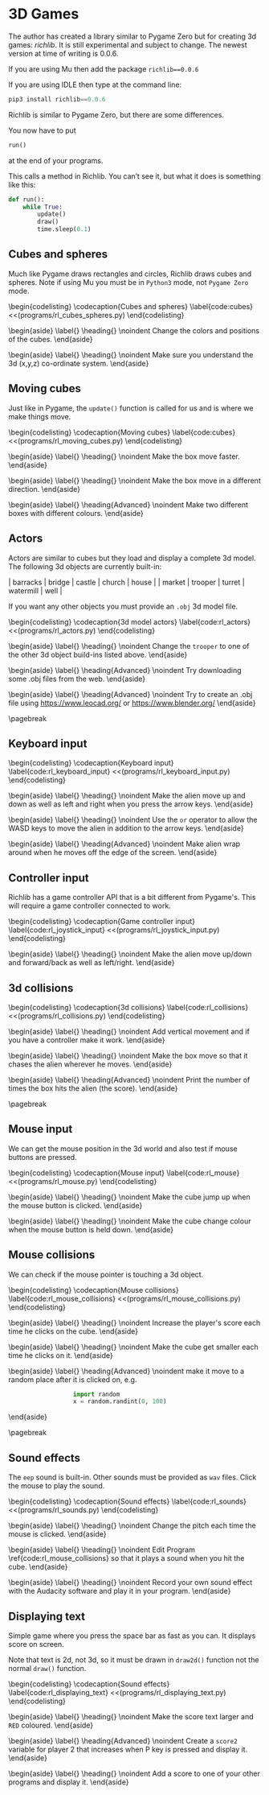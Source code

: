 # 3D Games

The author has created a library similar to Pygame Zero but for creating 3d games: *richlib*. It is still experimental and subject to change.  The newest
version at time of writing is 0.0.6.

If you are using Mu then add the package ```richlib==0.0.6```

If you are using IDLE then type at the command line:

```python
pip3 install richlib==0.0.6
```

Richlib is similar to Pygame Zero, but there are some differences.

You now have to put

```python
run()
```

at the end of your programs.

This calls a method in Richlib. You can’t see it, but what it does is something like this:

```python
def run():
    while True:
        update()
        draw()
        time.sleep(0.1)
```

## Cubes and spheres

Much like Pygame draws rectangles and circles, Richlib draws cubes and spheres.  Note if using Mu you must be in `Python3` mode, not `Pygame Zero` mode.

\begin{codelisting}
\codecaption{Cubes and spheres}
\label{code:cubes}
<<(programs/rl_cubes_spheres.py)
\end{codelisting}

\begin{aside}
\label{}
\heading{}
\noindent Change the colors and positions of the cubes.
\end{aside}

\begin{aside}
\label{}
\heading{}
\noindent Make sure you understand the 3d (x,y,z) co-ordinate system.
\end{aside}


## Moving cubes

Just like in Pygame, the `update()` function is called for us and is where we make things move.

\begin{codelisting}
\codecaption{Moving cubes}
\label{code:cubes}
<<(programs/rl_moving_cubes.py)
\end{codelisting}

\begin{aside}
\label{}
\heading{}
\noindent Make the box move faster.
\end{aside}

\begin{aside}
\label{}
\heading{}
\noindent Make the box move in a different direction.
\end{aside}

\begin{aside}
\label{}
\heading{Advanced}
\noindent Make two different boxes with different colours.
\end{aside}


## Actors

Actors are similar to cubes but they load and display a complete 3d model.
The following 3d objects are currently built-in:

| barracks | bridge | castle | church | house |
| market | trooper | turret | watermill | well |

If you want any other objects you must provide an `.obj` 3d model file.

\begin{codelisting}
\codecaption{3d model actors}
\label{code:rl_actors}
<<(programs/rl_actors.py)
\end{codelisting}

\begin{aside}
\label{}
\heading{}
\noindent Change the `trooper` to one of the other 3d object build-ins listed above.
\end{aside}

\begin{aside}
\label{}
\heading{Advanced}
\noindent Try downloading some .obj files from the web.
\end{aside}

\begin{aside}
\label{}
\heading{Advanced}
\noindent Try to create an .obj file using https://www.leocad.org/ or https://www.blender.org/
\end{aside}

\pagebreak

## Keyboard input

\begin{codelisting}
\codecaption{Keyboard input}
\label{code:rl_keyboard_input}
<<(programs/rl_keyboard_input.py)
\end{codelisting}

\begin{aside}
\label{}
\heading{}
\noindent Make the alien move up and down as well as left and right when you press the arrow keys.
\end{aside}

\begin{aside}
\label{}
\heading{}
\noindent Use the `or` operator to allow the WASD keys to move the alien in addition to the arrow keys.
\end{aside}

\begin{aside}
\label{}
\heading{Advanced}
\noindent Make alien wrap around when he moves off the edge of the screen.
\end{aside}

## Controller input

Richlib has a game controller API that is a bit different from Pygame's.  This will require a game controller connected to work.

\begin{codelisting}
\codecaption{Game controller input}
\label{code:rl_joystick_input}
<<(programs/rl_joystick_input.py)
\end{codelisting}

\begin{aside}
\label{}
\heading{}
\noindent Make the alien move up/down and forward/back as well as left/right.
\end{aside}

## 3d collisions

\begin{codelisting}
\codecaption{3d collisions}
\label{code:rl_collisions}
<<(programs/rl_collisions.py)
\end{codelisting}

\begin{aside}
\label{}
\heading{}
\noindent Add vertical movement and if you have a controller make it work.
\end{aside}

\begin{aside}
\label{}
\heading{}
\noindent Make the box move so that it chases the alien wherever he moves.
\end{aside}

\begin{aside}
\label{}
\heading{Advanced}
\noindent Print the number of times the box hits the alien (the score).
\end{aside}

\pagebreak

## Mouse input

We can get the mouse position in the 3d world and also test if mouse buttons are pressed.

\begin{codelisting}
\codecaption{Mouse input}
\label{code:rl_mouse}
<<(programs/rl_mouse.py)
\end{codelisting}

\begin{aside}
\label{}
\heading{}
\noindent Make the cube jump up when the mouse button is clicked.
\end{aside}

\begin{aside}
\label{}
\heading{}
\noindent Make the cube change colour when the mouse button is held down.
\end{aside}


## Mouse collisions

We can check if the mouse pointer is touching a 3d object.

\begin{codelisting}
\codecaption{Mouse collisions}
\label{code:rl_mouse_collisions}
<<(programs/rl_mouse_collisions.py)
\end{codelisting}

\begin{aside}
\label{}
\heading{}
\noindent Increase the player's score each time he clicks on the cube.
\end{aside}

\begin{aside}
\label{}
\heading{}
\noindent Make the cube get smaller each time he clicks on it.
\end{aside}

\begin{aside}
\label{}
\heading{Advanced}
\noindent make it move to a random place after it is clicked on, e.g.
```python
                  import random
                  x = random.randint(0, 100)
```
\end{aside}

\pagebreak

## Sound effects

The `eep` sound is built-in.  Other sounds must be provided as `wav` files.  Click the mouse to play the sound.

\begin{codelisting}
\codecaption{Sound effects}
\label{code:rl_sounds}
<<(programs/rl_sounds.py)
\end{codelisting}

\begin{aside}
\label{}
\heading{}
\noindent Change the pitch each time the mouse is clicked.
\end{aside}

\begin{aside}
\label{}
\heading{}
\noindent Edit Program \ref{code:rl_mouse_collisions} so that it plays a sound when you hit the cube.
\end{aside}

\begin{aside}
\label{}
\heading{}
\noindent Record your own sound effect with the Audacity software and play it in your program.
\end{aside}

## Displaying text

Simple game where you press the space bar as fast as you can.  It displays score on screen.

Note that text is 2d, not 3d, so it must be drawn in `draw2d()` function not the normal `draw()` function.

\begin{codelisting}
\codecaption{Sound effects}
\label{code:rl_displaying_text}
<<(programs/rl_displaying_text.py)
\end{codelisting}

\begin{aside}
\label{}
\heading{}
\noindent Make the score text larger and `RED` coloured.
\end{aside}

\begin{aside}
\label{}
\heading{Advanced}
\noindent Create a `score2` variable for player 2 that increases when P key is pressed and display it.
\end{aside}

\begin{aside}
\label{}
\heading{}
\noindent Add a score to one of your other programs and display it.
\end{aside}
